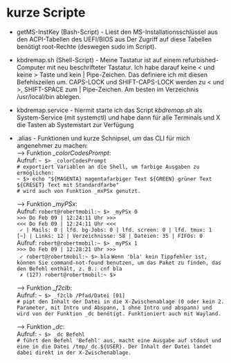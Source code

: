 # kurze Scripte

- getMS-InstKey (Bash-Script) - Liest den MS-Installationsschlüssel aus den ACPI-Tabellen des UEFI/BIOS aus
Der Zugriff auf diese Tabellen benötigt root-Rechte (deswegen sudo im Script).

- kbdremap.sh (Shell-Script) - Meine Tastatur ist auf einem refurbished-Computer mit neu beschrifteter Tastatur. 
Ich habe darauf keine < und keine > Taste und kein | Pipe-Zeichen. Das definiere ich mit diesen Befehlszeilen um. 
CAPS-LOCK und SHIFT-CAPS-LOCK werden zu < und >, SHIFT-SPACE zum | Pipe-Zeichen. 
Am besten im Verzeichnis /usr/local/bin ablegen.

- kbdremap.service - hiermit starte ich das Script _kbdremap.sh_ als System-Service (mit systemctl) und 
habe dann für alle Terminals und X die Tasten ab Systemstart zur Verfügung

- .alias - Funktionen und kurze Schnipsel, um das CLI für mich angenehmer zu machen:  
  --> Funktion *_colorCodesPrompt*:    
    Aufruf: 
    `~ $> _colorCodesPrompt`      
    `# exportiert Variablen an die Shell, um farbige Ausgaben zu ermöglichen:`  
    `~ $> echo "${MAGENTA} magentafarbiger Text ${GREEN} grüner Text ${CRESET} Text mit Standardfarbe"`  
    `# wird auch von Funktion _mxPSx genutzt.`  
  
  --> Funktion *_myPSx*:  
    Aufruf: `robert@robertmobil:~ $> _myPSx 0`  
    `>>> Do Feb 09 | 12:24:11 Uhr >>>`  
    `<<< Do Feb 09 | 12:24:11 Uhr <<<`  
    ` ✓ | Mails: 0 | lfd. bg-Jobs: 0 | lfd. screen: 0 | lfd. tmux: 1`  
    `[~] | Links: 12 | Verzeichnisse: 58 | Dateien: 35 | FIFOs: 0`  
    Aufruf: 
    `robert@robertmobil:~ $> _myPSx 1`  
    `>>> Do Feb 09 | 12:28:21 Uhr >>>`  
    ` ✓ robert@robertmobil:~ $> bla`
    `Wenn 'bla' kein Tippfehler ist, können Sie command-not-found benutzen, um das Paket zu finden, das den Befehl enthält, z. B.: cnf bla`   
    ` ✗ (127) robert@robertmobil:~ $>`  
    
  --> Funktion *_f2clb*:  
    Aufruf: `~ $> _f2clb /Pfad/Datei [01]`  
    `# pipt den Inhalt der Datei in die X-Zwischenablage (0 oder kein 2. Parameter, mit Intro und Abspann, 1 ohne Intro und abspann) und wird von der Funktion _dc benötigt. Funktioniert auch mit Wayland.`
    
  --> Funktion *_dc*:  
    Aufruf: `~ $> _dc Befehl`  
    `# führt den Befehl 'Befehl' aus, macht eine Ausgabe auf stdout und eine in die Datei /tmp/_dc.${USER}. Der Inhalt der Datei landet dabei direkt in der X-Zwischenablage.`
       
       
